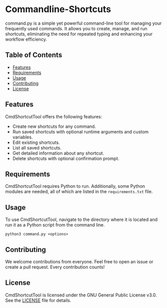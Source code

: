 # Commandline-Shortcuts
command.py is a simple yet powerful command-line tool for managing your frequently used commands. It allows you to create, manage, and run shortcuts, eliminating the need for repeated typing and enhancing your workflow efficiency.

## Table of Contents

- [Features](#features)
- [Requirements](#requirements)
- [Usage](#usage)
- [Contributing](#contributing)
- [License](#license)

## Features

CmdShortcutTool offers the following features:

- Create new shortcuts for any command.
- Run saved shortcuts with optional runtime arguments and custom variables.
- Edit existing shortcuts.
- List all saved shortcuts.
- Get detailed information about any shortcut.
- Delete shortcuts with optional confirmation prompt.

## Requirements

CmdShortcutTool requires Python to run. Additionally, some Python modules are needed, all of which are listed in the `requirements.txt` file.

## Usage

To use CmdShortcutTool, navigate to the directory where it is located and run it as a Python script from the command line.
```
python3 command.py <options>
```

## Contributing

We welcome contributions from everyone. Feel free to open an issue or create a pull request. Every contribution counts!

## License

CmdShortcutTool is licensed under the GNU General Public License v3.0. See the [LICENSE](`LICENSE`) file for details.
